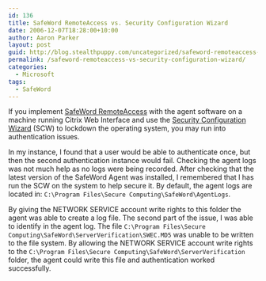 ```yaml
---
id: 136
title: SafeWord RemoteAccess vs. Security Configuration Wizard
date: 2006-12-07T18:28:00+10:00
author: Aaron Parker
layout: post
guid: http://blog.stealthpuppy.com/uncategorized/safeword-remoteaccess-vs-security-configuration-wizard
permalink: /safeword-remoteaccess-vs-security-configuration-wizard/
categories:
  - Microsoft
tags:
  - SafeWord
---
```

If you implement [SafeWord RemoteAccess](http://www.securecomputing.com/index.cfm?skey=1277) with the agent software on a machine running Citrix Web Interface and use the [Security Configuration Wizard](http://www.microsoft.com/windowsserver2003/technologies/security/configwiz/default.mspx) (SCW) to lockdown the operating system, you may run into authentication issues.

In my instance, I found that a user would be able to authenticate once, but then the second authentication instance would fail. Checking the agent logs was not much help as no logs were being recorded. After checking that the latest version of the SafeWord Agent was installed, I remembered that I has run the SCW on the system to help secure it. By default, the agent logs are located in: `C:\Program Files\Secure Computing\SafeWord\AgentLogs`.

By giving the NETWORK SERVICE account write rights to this folder the agent was able to create a log file. The second part of the issue, I was able to identify in the agent log. The file `C:\Program Files\Secure Computing\SafeWord\ServerVerification\SWEC.MD5` was unable to be written to the file system. By allowing the NETWORK SERVICE account write rights to the `C:\Program Files\Secure Computing\SafeWord\ServerVerification` folder, the agent could write this file and authentication worked successfully.

